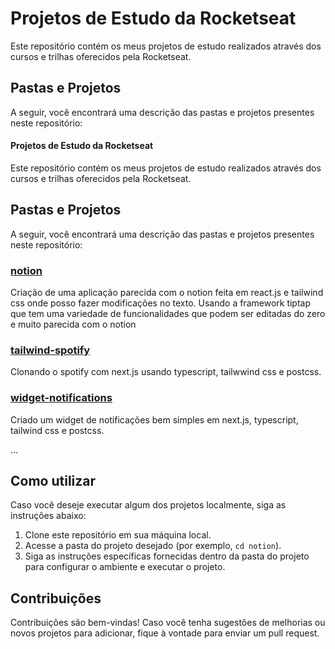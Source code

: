 # Projetos de Estudo da Rocketseat

Este repositório contém os meus projetos de estudo realizados através dos cursos e trilhas oferecidos pela Rocketseat.

## Pastas e Projetos

A seguir, você encontrará uma descrição das pastas e projetos presentes neste repositório:

#### Projetos de Estudo da Rocketseat

Este repositório contém os meus projetos de estudo realizados através dos cursos e trilhas oferecidos pela Rocketseat.

## Pastas e Projetos

A seguir, você encontrará uma descrição das pastas e projetos presentes neste repositório:

### [notion](/notion)
Criação de uma aplicação parecida com o notion feita em react.js e tailwind css onde posso fazer modificações no texto. Usando a framework tiptap que tem uma variedade de funcionalidades que podem ser editadas do zero e muito parecida com o notion

### [tailwind-spotify](/tailwind-spotify)
Clonando o spotify com next.js usando typescript, tailwwind css e postcss. 

### [widget-notifications](/widget-notifications)
Criado um widget de notificações bem simples em next.js, typescript, tailwind css e postcss. 

...

## Como utilizar

Caso você deseje executar algum dos projetos localmente, siga as instruções abaixo:

1. Clone este repositório em sua máquina local.
2. Acesse a pasta do projeto desejado (por exemplo, `cd notion`).
3. Siga as instruções específicas fornecidas dentro da pasta do projeto para configurar o ambiente e executar o projeto.

## Contribuições

Contribuições são bem-vindas! Caso você tenha sugestões de melhorias ou novos projetos para adicionar, fique à vontade para enviar um pull request. 

